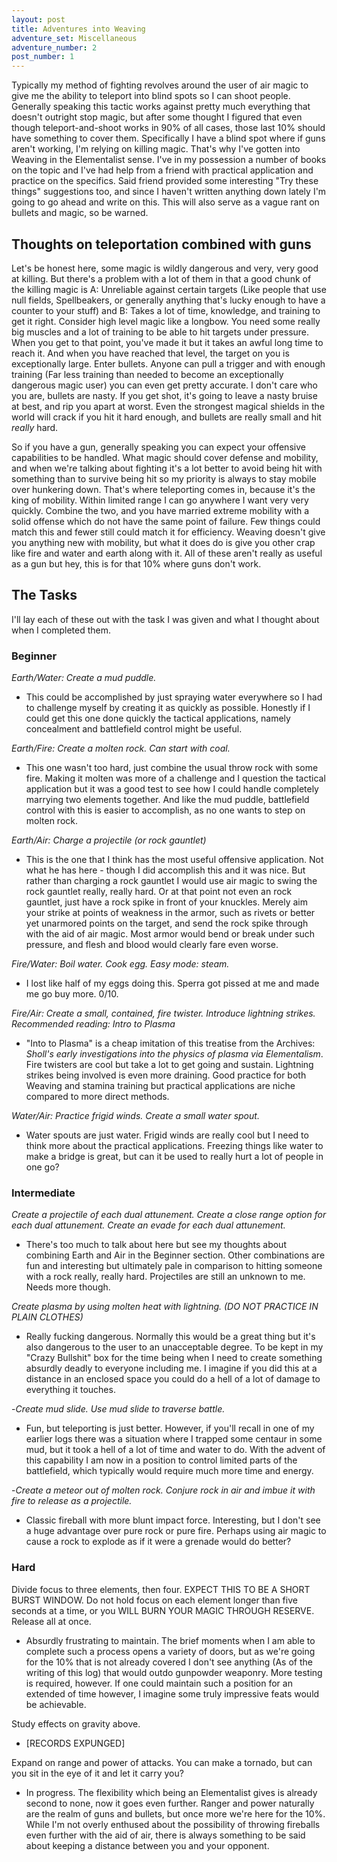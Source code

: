 ```yaml
---
layout: post
title: Adventures into Weaving
adventure_set: Miscellaneous
adventure_number: 2
post_number: 1
---
```


Typically my method of fighting revolves around the user of air magic to give me the ability to teleport into blind spots so I can shoot people. Generally speaking this tactic works against pretty much everything that doesn't outright stop magic, but after some thought I figured that even though teleport-and-shoot works in 90% of all cases, those last 10% should have something to cover them. Specifically I have a blind spot where if guns aren't working, I'm relying on killing magic. That's why I've gotten into Weaving in the Elementalist sense. I've in my possession a number of books on the topic and I've had help from a friend with practical application and practice on the specifics. Said friend provided some interesting "Try these things" suggestions too, and since I haven't written anything down lately I'm going to go ahead and write on this. This will also serve as a vague rant on bullets and magic, so be warned.

## Thoughts on teleportation combined with guns
Let's be honest here, some magic is wildly dangerous and very, very good at killing. But there's a problem with a lot of them in that a good chunk of the killing magic is A: Unreliable against certain targets (Like people that use null fields, Spellbeakers, or generally anything that's lucky enough to have a counter to your stuff) and B: Takes a lot of time, knowledge, and training to get it right. Consider high level magic like a longbow. You need some really big muscles and a lot of training to be able to hit targets under pressure. When you get to that point, you've made it but it takes an awful long time to reach it. And when you have reached that level, the target on you is exceptionally large. Enter bullets. Anyone can pull a trigger and with enough training (Far less training than needed to become an exceptionally dangerous magic user) you can even get pretty accurate. I don't care who you are, bullets are nasty. If you get shot, it's going to leave a nasty bruise at best, and rip you apart at worst. Even the strongest magical shields in the world will crack if you hit it hard enough, and bullets are really small and hit *really* hard.

So if you have a gun, generally speaking you can expect your offensive capabilities to be handled. What magic should cover defense and mobility, and when we're talking about fighting it's a lot better to avoid being hit with something than to survive being hit so my priority is always to stay mobile over hunkering down. That's where teleporting comes in, because it's the king of mobility. Within limited range I can go anywhere I want very very quickly. Combine the two, and you have married extreme mobility with a solid offense which do not have the same point of failure. Few things could match this and fewer still could match it for efficiency. Weaving doesn't give you anything new with mobility, but what it does do is give you other crap like fire and water and earth along with it. All of these aren't really as useful as a gun but hey, this is for that 10% where guns don't work.

## The Tasks
I'll lay each of these out with the task I was given and what I thought about when I completed them.
### Beginner
*Earth/Water: Create a mud puddle.*
- This could be accomplished by just spraying water everywhere so I had to challenge myself by creating it as quickly as possible. Honestly if I could get this one done quickly the tactical applications, namely concealment and battlefield control might be useful.

*Earth/Fire: Create a molten rock. Can start with coal.*
- This one wasn't too hard, just combine the usual throw rock with some fire. Making it molten was more of a challenge and I question the tactical application but it was a good test to see how I could handle completely marrying two elements together. And like the mud puddle, battlefield control with this is easier to accomplish, as no one wants to step on molten rock.

*Earth/Air: Charge a projectile (or rock gauntlet)*
- This is the one that I think has the most useful offensive application. Not what he has here - though I did accomplish this and it was nice. But rather than charging a rock gauntlet I would use air magic to swing the rock gauntlet really, really hard. Or at that point not even an rock gauntlet, just have a rock spike in front of your knuckles. Merely aim your strike at points of weakness in the armor, such as rivets or better yet unarmored points on the target, and send the rock spike through with the aid of air magic. Most armor would bend or break under such pressure, and flesh and blood would clearly fare even worse.

*Fire/Water: Boil water. Cook egg. Easy mode: steam.*
- I lost like half of my eggs doing this. Sperra got pissed at me and made me go buy more. 0/10.

*Fire/Air: Create a small, contained, fire twister. Introduce lightning strikes. Recommended reading: Intro to Plasma*
- "Into to Plasma" is a cheap imitation of this treatise from the Archives: *Sholl's early investigations into the physics of plasma via Elementalism*. Fire twisters are cool but take a lot to get going and sustain. Lightning strikes being involved is even more draining. Good practice for both Weaving and stamina training but practical applications are niche compared to more direct methods.

*Water/Air: Practice frigid winds. Create a small water spout.*
- Water spouts are just water. Frigid winds are really cool but I need to think more about the practical applications. Freezing things like water to make a bridge is great, but can it be used to really hurt a lot of people in one go?

### Intermediate
*Create a projectile of each dual attunement. Create a close range option for each dual attunement. Create an evade for each dual attunement.*
- There's too much to talk about here but see my thoughts about combining Earth and Air in the Beginner section. Other combinations are fun and interesting but ultimately pale in comparison to hitting someone with a rock really, really hard. Projectiles are still an unknown to me. Needs more though.

*Create plasma by using molten heat with lightning. (DO NOT PRACTICE IN PLAIN CLOTHES)*
- Really fucking dangerous. Normally this would be a great thing but it's also dangerous to the user to an unacceptable degree. To be kept in my "Crazy Bullshit" box for the time being when I need to create something absurdly deadly to everyone including me. I imagine if you did this at a distance in an enclosed space you could do a hell of a lot of damage to everything it touches.

-*Create mud slide. Use mud slide to traverse battle.*
- Fun, but teleporting is just better. However, if you'll recall in one of my earlier logs there was a situation where I trapped some centaur in some mud, but it took a hell of a lot of time and water to do. With the advent of this capability I am now in a position to control limited parts of the battlefield, which typically would require much more time and energy.

-*Create a meteor out of molten rock. Conjure rock in air and imbue it with fire to release as a projectile.*
- Classic fireball with more blunt impact force. Interesting, but I don't see a huge advantage over pure rock or pure fire. Perhaps using air magic to cause a rock to explode as if it were a grenade would do better?

### Hard
Divide focus to three elements, then four. EXPECT THIS TO BE A SHORT BURST WINDOW. Do not hold focus on each element longer than five seconds at a time, or you WILL BURN YOUR MAGIC THROUGH RESERVE. Release all at once. 
- Absurdly frustrating to maintain. The brief moments when I am able to complete such a process opens a variety of doors, but as we're going for the 10% that is not already covered I don't see anything (As of the writing of this log) that would outdo gunpowder weaponry. More testing is required, however. If one could maintain such a position for an extended of time however, I imagine some truly impressive feats would be achievable.

Study effects on gravity above.
- [RECORDS EXPUNGED]

Expand on range and power of attacks. You can make a tornado, but can you sit in the eye of it and let it carry you?
- In progress. The flexibility which being an Elementalist gives is already second to none, now it goes even further. Ranger and power naturally are the realm of guns and bullets, but once more we're here for the 10%. While I'm not overly enthused about the possibility of throwing fireballs even further with the aid of air, there is always something to be said about keeping a distance between you and your opponent.